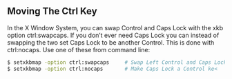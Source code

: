 ## Moving The Ctrl Key
In the X Window System, you can swap Control and Caps Lock with the xkb option ctrl:swapcaps. If you don’t ever need Caps Lock you can instead of swapping the two set Caps Lock to be another Control. This is done with ctrl:nocaps. Use one of these from command line:

```bash
$ setxkbmap -option ctrl:swapcaps     # Swap Left Control and Caps Lock
$ setxkbmap -option ctrl:nocaps       # Make Caps Lock a Control ke<
```
